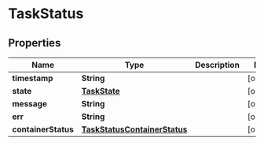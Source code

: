 
# TaskStatus

## Properties
Name | Type | Description | Notes
------------ | ------------- | ------------- | -------------
**timestamp** | **String** |  |  [optional]
**state** | [**TaskState**](TaskState.md) |  |  [optional]
**message** | **String** |  |  [optional]
**err** | **String** |  |  [optional]
**containerStatus** | [**TaskStatusContainerStatus**](TaskStatusContainerStatus.md) |  |  [optional]



